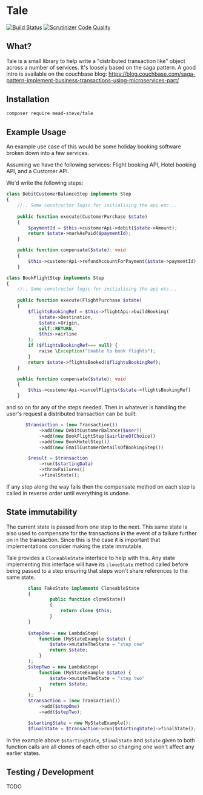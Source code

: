 Tale
====
[![Build Status](https://travis-ci.org/meadsteve/Tale.svg?branch=master)](https://travis-ci.org/meadsteve/Tale)
[![Scrutinizer Code Quality](https://scrutinizer-ci.com/g/meadsteve/Tale/badges/quality-score.png?b=master)](https://scrutinizer-ci.com/g/meadsteve/Tale/?branch=master)

## What?
Tale is a small library to help write a "distributed transaction like" 
object across a number of services. It's loosely based on the saga pattern.
A good intro is available on the couchbase blog: 
https://blog.couchbase.com/saga-pattern-implement-business-transactions-using-microservices-part/

## Installation
```bash
composer require mead-steve/tale
```

## Example Usage
An example use case of this would be some holiday booking software broken
down into a few services.

Assuming we have the following services: Flight booking API, Hotel booking API, 
and a Customer API.

We'd write the following steps:

```php
class DebitCustomerBalanceStep implements Step
{
    //.. Some constructor logic for initialising the api etc...
    
    public function execute(CustomerPurchase $state)
    {
        $paymentId = $this->customerApi->debit($state->Amount);
        return $state->markAsPaid($paymentId);
    }

    public function compensate($state): void
    {
        $this->customerApi->refundAccountForPayment($state->paymentId)
    }
```

```php
class BookFlightStep implements Step
{
    //.. Some constructor logic for initialising the api etc...
    
    public function execute(FlightPurchase $state)
    {
        $flightsBookingRef = $this->flightApi->buildBooking(
            $state->Destination, 
            $state->Origin,
            self::RETURN,
            $this->airline
        );
        if ($flightsBookingRef=== null) {
            raise \Exception("Unable to book flights");
        }
        return $state->flightsBooked($flightsBookingRef);
    }

    public function compensate($state): void
    {
        $this->customerApi->cancelFlights($state->flightsBookingRef)
    }
```

and so on for any of the steps needed. Then in whatever is handling the user's 
request a distributed transaction can be built:

```php
       $transaction = (new Transaction())
            ->add(new DebitCustomerBalance($user))
            ->add(new BookFlightStep($airlineOfChoice))
            ->add(new BookHotelStep())
            ->add(new EmailCustomerDetailsOfBookingStep())

        $result = $transaction
            ->run($startingData)
            ->throwFailures()
            ->finalState();
```

If any step along the way fails then the compensate method on each step
is called in reverse order until everything is undone.

## State immutability
The current state is passed from one step to the next. This same state is also
used to compensate for the transactions in the event of a failure further on
in the transaction. Since this is the case it is important that implementations
consider making the state immutable. 

Tale provides a `CloneableState` interface to help with this. Any state implementing
this interface will have its `cloneState` method called before being passed to a step
ensuring that steps won't share references to the same state.
```php
        class FakeState implements CloneableState
        {
                public function cloneState()
                {
                    return clone $this;
                }
        }
        
        $stepOne = new LambdaStep(
            function (MyStateExample $state) {
                $state->mutateTheState = "step one"
                return $state;
            }
        );
        $stepTwo = new LambdaStep(
            function (MyStateExample $state) {
                $state->mutateTheState = "step two"
                return $state;
            }
        );
        $transaction = (new Transaction())
            ->add($stepOne)
            ->add($stepTwo);

        $startingState = new MyStateExample();
        $finalState = $transaction->run($startingState)->finalState();
```
In the example above `$startingState`, `$finalState` and `$state` given to both function
calls are all clones of each other so changing one won't affect any earlier states.

## Testing / Development
TODO
